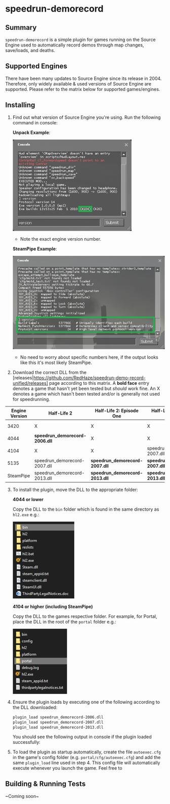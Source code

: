 # speedrun-demorecord

## Summary
`speedrun-demorecord` is a simple plugin for games running on the Source Engine used to automatically record demos through map changes, save/loads, and deaths.

## Supported Engines
There have been many updates to Source Engine since its release in 2004. Therefore, only widely available & used versions of Source Engine are supported. Please refer to the matrix below for supported games/engines.

## Installing

1. Find out what version of Source Engine you're using. Run the following command in console:

    **Unpack Example**:

    ![unpack_console_version.PNG](./docs/images/unpack_console_version.PNG)
    * Note the exact engine version number.

    **SteamPipe Example**:

    ![steampipe_console_version.PNG](./docs/images/steampipe_console_version.PNG)
    * No need to worry about specific numbers here, if the output looks like this it's most likely SteamPipe.

2. Download the correct DLL from the [releases|https://github.com/RedHaze/speedrun-demo-record-unified/releases] page according to this matrix. A **bold face** entry denotes a game that hasn't yet been tested but *should* work fine. An X denotes a game which hasn't been tested and/or is generally not used for speedrunning.

| Engine Version | Half-Life 2                      | Half-Life 2: Episode One         | Half-Life 2: Episode Two         | Portal                       |
|----------------|----------------------------------|----------------------------------|----------------------------------|------------------------------|
| 3420           | X                                | X                                | X                                | speedrun_demorecord-2007.dll |
| 4044           | **speedrun_demorecord-2006.dll** | X                                | X                                | X                            |
| 4104           | X                                | X                                | speedrun_demorecord-2007.dll     | X                            |
| 5135           | speedrun_demorecord-2007.dll     | **speedrun_demorecord-2007.dll** | **speedrun_demorecord-2007.dll** | speedrun_demorecord-2007.dll |
| SteamPipe      | speedrun_demorecord-2013.dll     | **speedrun_demorecord-2013.dll** | **speedrun_demorecord-2013.dll** | speedrun_demorecord-2013.dll |

3. To install the plugin, move the DLL to the appropriate folder:

    **4044 or lower**

    Copy the DLL to the `bin` folder which is found in the same directory as `hl2.exe` e.g.:

    ![4044_folder_layout.PNG](./docs/images/4044_folder_layout.PNG)

    **4104 or higher (including SteamPipe)**

    Copy the DLL to the games respective folder. For example, for Portal, place the DLL in the root of the `portal` folder e.g.:

    ![SteamPipe_portal_layout.PNG](./docs/images/SteamPipe_portal_layout.PNG)

4. Ensure the plugin loads by executing one of the following according to the DLL downloaded:
    ```
    plugin_load speedrun_demorecord-2006.dll
    plugin_load speedrun_demorecord-2007.dll
    plugin_load speedrun_demorecord-2013.dll
    ```

    You should see the following output in console if the plugin loaded successfully:

5. To load the plugin as startup automatically, create the file `autoexec.cfg` in the game's config folder (e.g. `portal/cfg/autoexec.cfg`) and add the same `plugin_load` line used in step 4. This config file will automatically execute whenever you launch the game. Feel free to 

## Building & Running Tests
~Coming soon~
